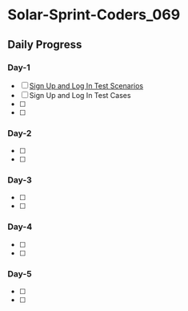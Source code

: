 # Solar-Sprint-Coders_069

## Daily Progress

### Day-1
- [ ] [Sign Up and Log In Test Scenarios](https://trello.com/invite/b/66fc2a83510999c101572d5f/ATTI8f1723d9b568676a8f8896c7393a27acB9A8011F/shopify-test-scenarios)
- [ ] Sign Up and Log In Test Cases
- [ ] 
- [ ] 

### Day-2
- [ ] 
- [ ] 

### Day-3
- [ ] 
- [ ] 

### Day-4
- [ ] 
- [ ] 

### Day-5
- [ ] 
- [ ] 
